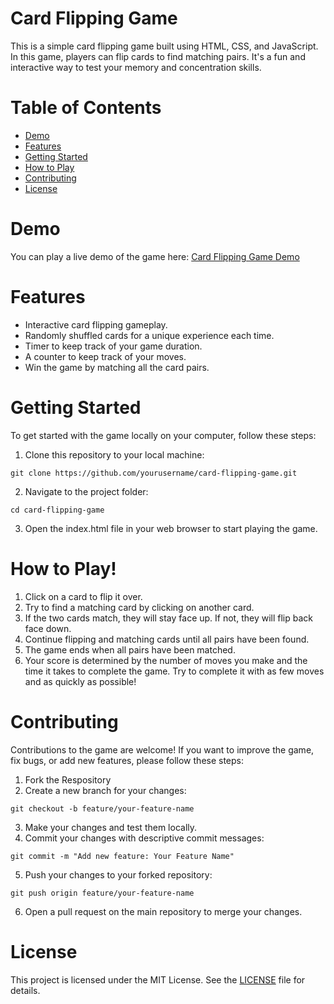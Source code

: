 <h1>Card Flipping Game</h1>

This is a simple card flipping game built using HTML, CSS, and JavaScript. In this game, players can flip cards to find matching pairs. It's a fun and interactive way to test your memory and concentration skills.

<h1>Table of Contents</h1>

- <a href="#demo">Demo</a>
- <a href="#ft">Features</a>
- <a href="#start">Getting Started</a>
- <a href="#tutorial">How to Play</a>
- <a href="#contribute">Contributing</a>
- <a href="#license">License</a>

<h1 id="demo">Demo</h1>

You can play a live demo of the game here: <a href="[https://github.com/fatima-d09/card-flipping-game.git](https://fatima-d09.github.io/cardFlip.github.io/)" target="_blank">Card Flipping Game Demo</a>

<h1 id="ft">Features</h1>

- Interactive card flipping gameplay.
- Randomly shuffled cards for a unique experience each time.
- Timer to keep track of your game duration.
- A counter to keep track of your moves.
- Win the game by matching all the card pairs.

<h1 id="start">Getting Started</h1>

To get started with the game locally on your computer, follow these steps:
1. Clone this repository to your local machine:

```
git clone https://github.com/yourusername/card-flipping-game.git
```

2. Navigate to the project folder:
```
cd card-flipping-game
```

3. Open the index.html file in your web browser to start playing the game.


<h1 id="tutorial">How to Play!</h1>

1. Click on a card to flip it over.
2. Try to find a matching card by clicking on another card.
3. If the two cards match, they will stay face up. If not, they will flip back face down.
4. Continue flipping and matching cards until all pairs have been found.
5. The game ends when all pairs have been matched.
6. Your score is determined by the number of moves you make and the time it takes to complete the game. Try to complete it with as few moves and as quickly as possible!


<h1 id="contribute">Contributing</h1>

Contributions to the game are welcome! If you want to improve the game, fix bugs, or add new features, please follow these steps:

1. Fork the Respository
2. Create a new branch for your changes:
```
git checkout -b feature/your-feature-name
```
3. Make your changes and test them locally.
4. Commit your changes with descriptive commit messages:
```
git commit -m "Add new feature: Your Feature Name"
```
5. Push your changes to your forked repository:
```
git push origin feature/your-feature-name
```
6. Open a pull request on the main repository to merge your changes.


<h1 id="license">License</h1>

This project is licensed under the MIT License. See the <a href="https://github.com/fatima-d09/Card-Flip-Game/blob/main/License.txt">LICENSE</a> file for details.

